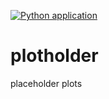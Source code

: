 [![Python application](https://github.com/chrishengler/plotholder/actions/workflows/python-app.yml/badge.svg)](https://github.com/chrishengler/plotholder/actions/workflows/python-app.yml)

# plotholder
placeholder plots
